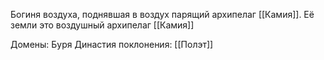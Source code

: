 Богиня воздуха, поднявшая в воздух парящий архипелаг [[Камия]]. Её земли это воздушный архипелаг [[Камия]]

Домены: Буря
Династия поклонения: [[Полэт]]